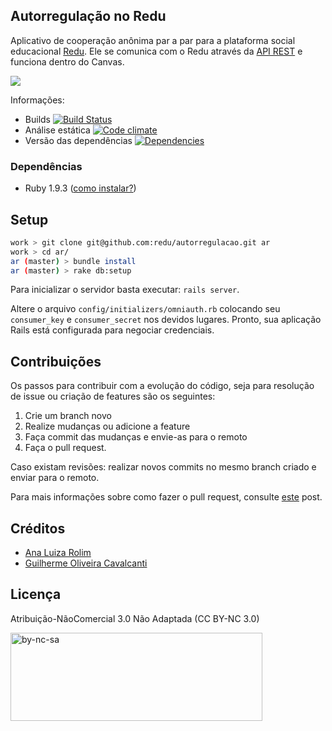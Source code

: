 ## Autorregulação no Redu 

Aplicativo de cooperação anônima par a par para a plataforma social educacional [Redu](http://redu.com.br). Ele se comunica com o Redu através da [API REST](http://developers.redu.com.br) e funciona dentro do Canvas.

<img src="https://raw.github.com/redu/autorregulacao/master/screenshot.png">

Informações:

- Builds [![Build Status](https://travis-ci.org/redu/autorregulacao.png)](https://travis-ci.org/redu/autorregulacao)
- Análise estática [![Code climate](https://codeclimate.com/badge.png)](https://codeclimate.com/github/redu/autorregulacao)
- Versão das dependências [![Dependencies](https://gemnasium.com/redu/autorregulacao.png)](https://gemnasium.com/redu/autorregulacao)

### Dependências

- Ruby 1.9.3 ([como instalar?](https://rvm.io/))

## Setup

```sh
work > git clone git@github.com:redu/autorregulacao.git ar
work > cd ar/
ar (master) > bundle install
ar (master) > rake db:setup
```

Para inicializar o servidor basta executar: ``rails server``.

Altere o arquivo ``config/initializers/omniauth.rb`` colocando seu ``consumer_key`` e ``consumer_secret`` nos devidos lugares. Pronto, sua aplicação Rails está configurada para negociar credenciais.

## Contribuições

Os passos para contribuir com a evolução do código, seja para resolução de issue ou criação de features são os seguintes:

1. Crie um branch novo
2. Realize mudanças ou adicione a feature
3. Faça commit das mudanças e envie-as para o remoto
4. Faça o pull request.

Caso existam revisões: realizar novos commits no mesmo branch criado e enviar para o remoto.

Para mais informações sobre como fazer o pull request, consulte [este](https://help.github.com/articles/using-pull-requests) post.

## Créditos

- [Ana Luiza Rolim](mailto:analuizarolim3@gmail.com)
- [Guilherme Oliveira Cavalcanti](http://github.com/guiocavalcanti)

## Licença

Atribuição-NãoComercial 3.0 Não Adaptada (CC BY-NC 3.0)

<a href="http://creativecommons.org/licenses/by-nc/3.0/deed.pt_BR" title="by-nc-sa" rel="attachment">
  <img width="403" height="141" src="http://creativecommons.org.br/wp-content/uploads/2012/08/by-nc-sa.png" class="attachment-900x9999" alt="by-nc-sa" title="by-nc-sa">
</a>
